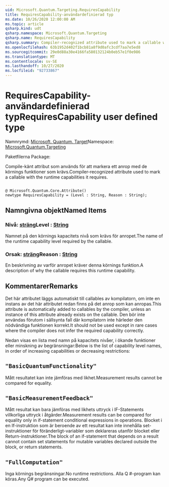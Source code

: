 ```yaml
---
uid: Microsoft.Quantum.Targeting.RequiresCapability
title: RequiresCapability-användardefinierad typ
ms.date: 10/26/2020 12:00:00 AM
ms.topic: article
qsharp.kind: udt
qsharp.namespace: Microsoft.Quantum.Targeting
qsharp.name: RequiresCapability
qsharp.summary: Compiler-recognized attribute used to mark a callable with the runtime capabilities it requires.
ms.openlocfilehash: 63b1952d402f1bcb81a8f9d0afc3cdf7aa7e5ed8
ms.sourcegitcommit: 29e0d88a30e4166fa580132124b0eb57e1f0e986
ms.translationtype: MT
ms.contentlocale: sv-SE
ms.lasthandoff: 10/27/2020
ms.locfileid: "92733867"
---
```

# <a name="requirescapability-user-defined-type"></a><span data-ttu-id="b4f95-102">RequiresCapability-användardefinierad typ</span><span class="sxs-lookup"><span data-stu-id="b4f95-102">RequiresCapability user defined type</span></span>

<span data-ttu-id="b4f95-103">Namnrymd: [Microsoft. Quantum. Target](xref:Microsoft.Quantum.Targeting)</span><span class="sxs-lookup"><span data-stu-id="b4f95-103">Namespace: [Microsoft.Quantum.Targeting](xref:Microsoft.Quantum.Targeting)</span></span>

<span data-ttu-id="b4f95-104">Paketfilerna [](https://nuget.org/packages/)</span><span class="sxs-lookup"><span data-stu-id="b4f95-104">Package: [](https://nuget.org/packages/)</span></span>


<span data-ttu-id="b4f95-105">Compile-känt attribut som används för att markera ett anrop med de körnings funktioner som krävs.</span><span class="sxs-lookup"><span data-stu-id="b4f95-105">Compiler-recognized attribute used to mark a callable with the runtime capabilities it requires.</span></span>

```qsharp

@ Microsoft.Quantum.Core.Attribute()
newtype RequiresCapability = (Level : String, Reason : String);
```



## <a name="named-items"></a><span data-ttu-id="b4f95-106">Namngivna objekt</span><span class="sxs-lookup"><span data-stu-id="b4f95-106">Named Items</span></span>

### <a name="level--string"></a><span data-ttu-id="b4f95-107">Nivå: [sträng](xref:microsoft.quantum.lang-ref.string)</span><span class="sxs-lookup"><span data-stu-id="b4f95-107">Level : [String](xref:microsoft.quantum.lang-ref.string)</span></span>

<span data-ttu-id="b4f95-108">Namnet på den körnings kapacitets nivå som krävs för anropet.</span><span class="sxs-lookup"><span data-stu-id="b4f95-108">The name of the runtime capability level required by the callable.</span></span>
### <a name="reason--string"></a><span data-ttu-id="b4f95-109">Orsak: [sträng](xref:microsoft.quantum.lang-ref.string)</span><span class="sxs-lookup"><span data-stu-id="b4f95-109">Reason : [String](xref:microsoft.quantum.lang-ref.string)</span></span>

<span data-ttu-id="b4f95-110">En beskrivning av varför anropet kräver denna körnings funktion.</span><span class="sxs-lookup"><span data-stu-id="b4f95-110">A description of why the callable requires this runtime capability.</span></span>

## <a name="remarks"></a><span data-ttu-id="b4f95-111">Kommentarer</span><span class="sxs-lookup"><span data-stu-id="b4f95-111">Remarks</span></span>

<span data-ttu-id="b4f95-112">Det här attributet läggs automatiskt till callables av kompilatorn, om inte en instans av det här attributet redan finns på det anrop som kan anropas.</span><span class="sxs-lookup"><span data-stu-id="b4f95-112">This attribute is automatically added to callables by the compiler, unless an instance of this attribute already exists on the callable.</span></span> <span data-ttu-id="b4f95-113">Den bör inte användas förutom i sällsynta fall där kompilatorn inte härleder den nödvändiga funktionen korrekt.</span><span class="sxs-lookup"><span data-stu-id="b4f95-113">It should not be used except in rare cases where the compiler does not infer the required capability correctly.</span></span>

<span data-ttu-id="b4f95-114">Nedan visas en lista med namn på kapacitets nivåer, i ökande funktioner eller minskning av begränsningar:</span><span class="sxs-lookup"><span data-stu-id="b4f95-114">Below is the list of capability level names, in order of increasing capabilities or decreasing restrictions:</span></span>

## `"BasicQuantumFunctionality"`

<span data-ttu-id="b4f95-115">Mått resultatet kan inte jämföras med likhet.</span><span class="sxs-lookup"><span data-stu-id="b4f95-115">Measurement results cannot be compared for equality.</span></span>

## `"BasicMeasurementFeedback"`

<span data-ttu-id="b4f95-116">Mått resultat kan bara jämföras med likhets uttryck i IF-Statements villkorliga uttryck i åtgärder.</span><span class="sxs-lookup"><span data-stu-id="b4f95-116">Measurement results can be compared for equality only in if-statement conditional expressions in operations.</span></span> <span data-ttu-id="b4f95-117">Blocket i en If-instruktion som är beroende av ett resultat kan inte innehålla set-instruktioner för föränderligt-variabler som deklareras utanför blocket eller Return-instruktioner.</span><span class="sxs-lookup"><span data-stu-id="b4f95-117">The block of an if-statement that depends on a result cannot contain set statements for mutable variables declared outside the block, or return statements.</span></span>

## `"FullComputation"`

<span data-ttu-id="b4f95-118">Inga körnings begränsningar.</span><span class="sxs-lookup"><span data-stu-id="b4f95-118">No runtime restrictions.</span></span> <span data-ttu-id="b4f95-119">Alla Q #-program kan köras.</span><span class="sxs-lookup"><span data-stu-id="b4f95-119">Any Q# program can be executed.</span></span>